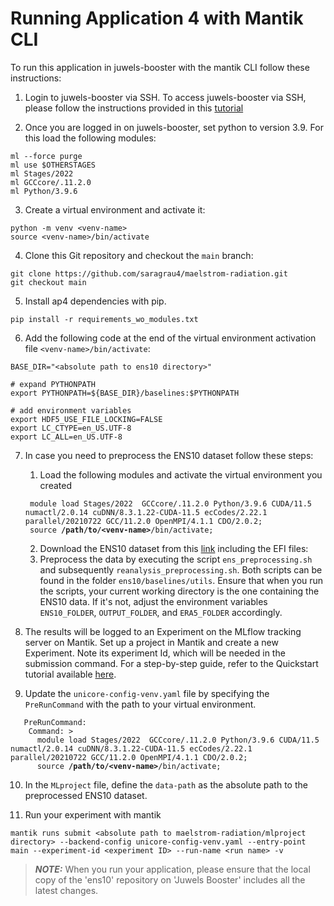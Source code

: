 # Running Application 4 with Mantik CLI
To run this application in juwels-booster with the mantik CLI follow these instructions:

1. Login to juwels-booster via SSH. To access juwels-booster via SSH, please follow the instructions provided in this [tutorial](https://apps.fz-juelich.de/jsc/hps/juwels/access.html#ssh-login)

2. Once you are logged in on juwels-booster, set python to version 3.9. For this load the following modules:
```
ml --force purge
ml use $OTHERSTAGES
ml Stages/2022
ml GCCcore/.11.2.0
ml Python/3.9.6
```

3. Create a virtual environment and activate it:
```
python -m venv <venv-name>
source <venv-name>/bin/activate
```

4. Clone this Git repository and checkout the `main` branch:

```
git clone https://github.com/saragrau4/maelstrom-radiation.git
git checkout main
```

5. Install ap4 dependencies with pip. 
```
pip install -r requirements_wo_modules.txt
```

6. Add the following code at the end of the virtual environment activation file `<venv-name>/bin/activate`:
```
BASE_DIR="<absolute path to ens10 directory>"

# expand PYTHONPATH
export PYTHONPATH=${BASE_DIR}/baselines:$PYTHONPATH

# add environment variables
export HDF5_USE_FILE_LOCKING=FALSE
export LC_CTYPE=en_US.UTF-8
export LC_ALL=en_US.UTF-8
```

7. In case you need to preprocess the ENS10 dataset follow these steps:
   1. Load the following modules and activate the virtual environment you created
    <pre><code> module load Stages/2022  GCCcore/.11.2.0 Python/3.9.6 CUDA/11.5 numactl/2.0.14 cuDNN/8.3.1.22-CUDA-11.5 ecCodes/2.22.1 parallel/20210722 GCC/11.2.0 OpenMPI/4.1.1 CDO/2.0.2;
    source <b>/path/to/&lt;venv-name&gt;</b>/bin/activate;</code></pre>
   2. Download the ENS10 dataset from this [link](http://spclstorage.inf.ethz.ch/projects/deep-weather/ENS10/) including the EFI files:
   3. Preprocess the data by executing the script `ens_preprocessing.sh` and subsequently `reanalysis_preprocessing.sh`. Both scripts can be found in the folder `ens10/baselines/utils`. Ensure that when you run the scripts, your current working directory is the one containing the ENS10 data. If it's not, adjust the environment variables `ENS10_FOLDER`, `OUTPUT_FOLDER`, and `ERA5_FOLDER` accordingly.


8. The results will be logged to an Experiment on the MLflow tracking server on Mantik. Set up a project in Mantik and create a new Experiment. Note its experiment Id, which will be needed in the submission command. For a step-by-step guide, refer to the Quickstart tutorial available [here](https://mantik-ai.gitlab.io/mantik/ui/quickstart.html).

9. Update the `unicore-config-venv.yaml` file by specifying the `PreRunCommand` with the path to your virtual environment.

<pre><code>   PreRunCommand:
    Command: > 
      module load Stages/2022  GCCcore/.11.2.0 Python/3.9.6 CUDA/11.5 numactl/2.0.14 cuDNN/8.3.1.22-CUDA-11.5 ecCodes/2.22.1 parallel/20210722 GCC/11.2.0 OpenMPI/4.1.1 CDO/2.0.2;
      source <b>/path/to/&lt;venv-name&gt;</b>/bin/activate;
</code></pre>

10. In the `MLproject` file, define the `data-path` as the absolute path to the preprocessed ENS10 dataset.

11. Run your experiment with mantik
```
mantik runs submit <absolute path to maelstrom-radiation/mlproject directory> --backend-config unicore-config-venv.yaml --entry-point main --experiment-id <experiment ID> --run-name <run name> -v
```
> **_NOTE:_** When you run your application, please ensure that the local copy of the 'ens10' repository on 'Juwels Booster' includes all the latest changes.
